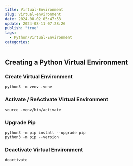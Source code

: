 ```yaml
---
title: Virtual-Environment
slug: virtual-environment
date: 2024-08-02 05:47:53
update: 2024-08-11 07:28:26
publish: "true"
tags:
  - Python/Virtual-Environment
categories: 
---
```

## Creating a Python Virtual Environment

### Create Virtual Environment

`python3 -m venv .venv`

### Activate / ReActivate Virtual Environment

`source .venv/bin/activate`

### Upgrade Pip

`python3 -m pip install --upgrade pip`  
`python3 -m pip --version`

### Deactivate Virtual Environment

`deactivate`
